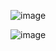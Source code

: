 ![image](https://github.com/Lyreveeega/Lyreveeega/assets/125782940/fa55b0ad-47cf-4799-a2b3-4f4775b01fd2)

![image](https://github.com/Lyreveeega/Lyreveeega/assets/125782940/8be4d49d-2020-4675-b868-8e5558725ed4)

